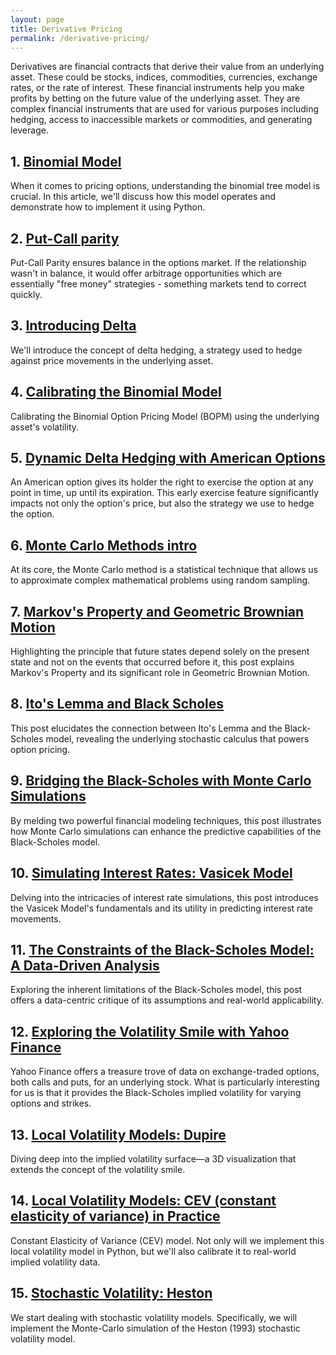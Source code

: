 ```yaml
---
layout: page
title: Derivative Pricing
permalink: /derivative-pricing/
---
```


Derivatives are financial contracts that derive their value from an underlying asset. These could be stocks, indices, commodities, currencies, exchange rates, or the rate of interest. These financial instruments help you make profits by betting on the future value of the underlying asset. They are complex financial instruments that are used for various purposes including hedging, access to inaccessible markets or commodities, and generating leverage.

## 1. [Binomial Model](/derivative_pricing/2023/08/07/binomial_model)

When it comes to pricing options, understanding the binomial tree model is crucial. In this article, we'll discuss how this model operates and demonstrate how to implement it using Python.

## 2. [Put-Call parity](/derivative_pricing/2023/08/08/put_call_parity)

Put-Call Parity ensures balance in the options market. If the relationship wasn't in balance, it would offer arbitrage opportunities which are essentially "free money" strategies - something markets tend to correct quickly.

## 3. [Introducing Delta](/derivative_pricing/2023/08/09/introducing_delta)

We'll introduce the concept of delta hedging, a strategy used to hedge against price movements in the underlying asset.

## 4. [Calibrating the Binomial Model](/derivative_pricing/2023/08/15/calibrating_binomial)

Calibrating the Binomial Option Pricing Model (BOPM) using the underlying asset's volatility.

## 5. [Dynamic Delta Hedging with American Options](/derivative_pricing/2023/08/16/american_options)

An American option gives its holder the right to exercise the option at any point in time, up until its expiration. This early exercise feature significantly impacts not only the option's price, but also the strategy we use to hedge the option.

## 6. [Monte Carlo Methods intro](/derivative_pricing/2023/08/16/monte_carlo_methods)

At its core, the Monte Carlo method is a statistical technique that allows us to approximate complex mathematical problems using random sampling.

## 7. [Markov's Property and Geometric Brownian Motion](/derivative_pricing/2023/08/17/markov_property_and_gbm)

Highlighting the principle that future states depend solely on the present state and not on the events that occurred before it, this post explains Markov's Property and its significant role in Geometric Brownian Motion.

## 8. [Ito's Lemma and Black Scholes](/derivative_pricing/2023/08/18/ito_lemma_black_scholes)

This post elucidates the connection between Ito's Lemma and the Black-Scholes model, revealing the underlying stochastic calculus that powers option pricing.

## 9. [Bridging the Black-Scholes with Monte Carlo Simulations](/derivative_pricing/2023/08/19/bs_and_mc)

By melding two powerful financial modeling techniques, this post illustrates how Monte Carlo simulations can enhance the predictive capabilities of the Black-Scholes model.

## 10. [Simulating Interest Rates: Vasicek Model](/derivative_pricing/2023/08/20/interest_rates_vasicek_model)

Delving into the intricacies of interest rate simulations, this post introduces the Vasicek Model's fundamentals and its utility in predicting interest rate movements.

## 11. [The Constraints of the Black-Scholes Model: A Data-Driven Analysis](/derivative_pricing/2023/08/21/bs_assumptions)

Exploring the inherent limitations of the Black-Scholes model, this post offers a data-centric critique of its assumptions and real-world applicability.

## 12. [Exploring the Volatility Smile with Yahoo Finance](/derivative_pricing/2023/08/22/implied_vol_and_vol_smile)

Yahoo Finance offers a treasure trove of data on exchange-traded options, both calls and puts, for an underlying stock. What is particularly interesting for us is that it provides the Black-Scholes implied volatility for varying options and strikes.

## 13. [Local Volatility Models: Dupire](/derivative_pricing/2023/09/28/local_vol_dupire)

Diving deep into the implied volatility surface—a 3D visualization that extends the concept of the volatility smile.

## 14. [Local Volatility Models: CEV (constant elasticity of variance) in Practice](/derivative_pricing/2023/09/28/local_vol_cev)

Constant Elasticity of Variance (CEV) model. Not only will we implement this local volatility model in Python, but we'll also calibrate it to real-world implied volatility data. 

## 15. [Stochastic Volatility: Heston](/derivative_pricing/2023/09/28/stochastic_vol_heston_mc_pricing)

We start dealing with stochastic volatility models. Specifically, we will implement the Monte-Carlo simulation of the Heston (1993) stochastic volatility model.
